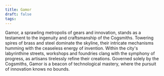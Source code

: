 ```yaml
---
title: Gamor
draft: false
tags:
---
```

Gamor, a sprawling metropolis of gears and innovation, stands as a testament to the ingenuity and craftsmanship of the Cogsmiths. Towering spires of brass and steel dominate the skyline, their intricate mechanisms humming with the ceaseless energy of invention. Within the city's labyrinthine streets, workshops and foundries clang with the symphony of progress, as artisans tirelessly refine their creations. Governed solely by the Cogsmiths, Gamor is a beacon of technological mastery, where the pursuit of innovation knows no bounds.